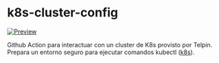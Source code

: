 # k8s-cluster-config

[![Preview](https://serhiy.s3.eu-central-1.amazonaws.com/Github_repo/kubectl/logo.png)](https://cloud.google.com)

Github Action para interactuar con un cluster de K8s provisto por Telpin. Prepara un entorno seguro para ejecutar comandos kubectl ([k8s](https://kubernetes.io)).
